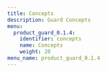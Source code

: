```yaml
---
title: Concepts
description: Guard Concepts
menu:
  product_guard_0.1.4:
    identifier: concepts
    name: Concepts
    weight: 20
menu_name: product_guard_0.1.4
---
```

